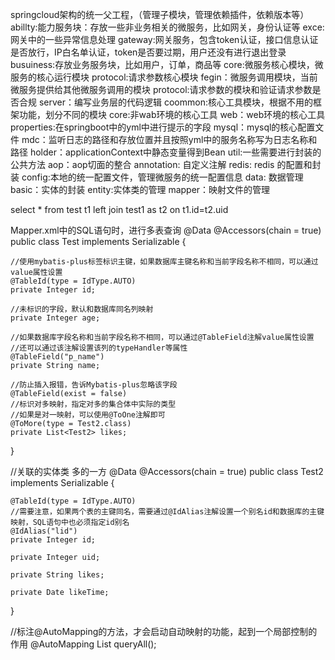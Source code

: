 springcloud架构的统一父工程，（管理子模块，管理依赖插件，依赖版本等）
abillty:能力服务块：存放一些非业务相关的微服务，比如网关，身份认证等
        exce: 网关中的一些异常信息处理
        gateway:网关服务，包含token认证，接口信息认证是否放行，IP白名单认证，token是否要过期，用户还没有进行退出登录
busuiness:存放业务服务块，比如用户，订单，商品等
    core:微服务核心模块，微服务的核心运行模块
    protocol:请求参数核心模块
    fegin：微服务调用模块，当前微服务提供给其他微服务调用的模块
    protocol:请求参数的模块和验证请求参数是否合规
    server：编写业务层的代码逻辑
coommon:核心工具模块，根据不用的框架功能，划分不同的模块
    core:非wab环境的核心工具
    web：web环境的核心工具
    properties:在springboot中的yml中进行提示的字段
    mysql：mysql的核心配置文件
    mdc：监听日志的路径和存放位置并且按照yml中的服务名称写为日志名称和路径
    holder：applicationContext中静态变量得到Bean
    util:一些需要进行封装的公共方法
    aop：aop切面的整合
    annotation: 自定义注解
    redis: redis 的配置和封装
config:本地的统一配置文件，管理微服务的统一配置信息
data: 数据管理
    basic：实体的封装
    entity:实体类的管理
    mapper：映射文件的管理


select * from test t1 left join  test1 as t2 on t1.id=t2.uid

Mapper.xml中的SQL语句时，进行多表查询
@Data
@Accessors(chain = true)
public class Test implements Serializable {

    //使用mybatis-plus标签标识主键，如果数据库主键名称和当前字段名称不相同，可以通过value属性设置
    @TableId(type = IdType.AUTO)
    private Integer id;

    //未标识的字段，默认和数据库同名列映射    
    private Integer age;

    //如果数据库字段名称和当前字段名称不相同，可以通过@TableField注解value属性设置    
    //还可以通过该注解设置该列的typeHandler等属性
    @TableField("p_name")
    private String name;
   
    //防止插入报错，告诉Mybatis-plus忽略该字段
    @TableField(exist = false)
    //标识对多映射，指定对多的集合体中实际的类型
    //如果是对一映射，可以使用@ToOne注解即可
    @ToMore(type = Test2.class)
    private List<Test2> likes;
}

//关联的实体类 多的一方
@Data
@Accessors(chain = true)
public class Test2 implements Serializable {

    @TableId(type = IdType.AUTO)
    //需要注意，如果两个表的主键同名，需要通过@IdAlias注解设置一个别名id和数据库的主键映射，SQL语句中也必须指定id别名
    @IdAlias("lid")
    private Integer id;

    private Integer uid;

    private String likes;

    private Date likeTime;
}

//标注@AutoMapping的方法，才会启动自动映射的功能，起到一个局部控制的作用
@AutoMapping
List<Test> queryAll();
